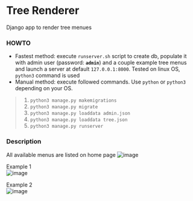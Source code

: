 # Tree Renderer

Django app to render tree menues

### HOWTO

- Fastest method: execute `runserver.sh` script to create db, populate it with admin user (password: **`admin`**) and
  a couple example tree menus and launch a server at default `127.0.0.1:8000`. Tested on linux OS,
  `python3` command is used
- Manual method:  execute followed commands. Use `python` or `python3` depending on your OS.

> 1. `python3 manage.py makemigrations`
> 1. `python3 manage.py migrate`
> 1. `python3 manage.py loaddata admin.json`
> 1. `python3 manage.py loaddata tree.json`
> 1. `python3 manage.py runserver`  


### Description
All available menus are listed on home page
![image](https://user-images.githubusercontent.com/68658828/215261413-57b50adc-5b18-40b6-bf10-50bbe73fbde8.png)

Example 1  
![image](https://user-images.githubusercontent.com/68658828/215261523-7f50ea87-6f39-4858-9f7b-72083698b4bd.png)

Example 2  
![image](https://user-images.githubusercontent.com/68658828/215261599-36788fb3-c234-4c76-98d2-b6f14227782b.png)
